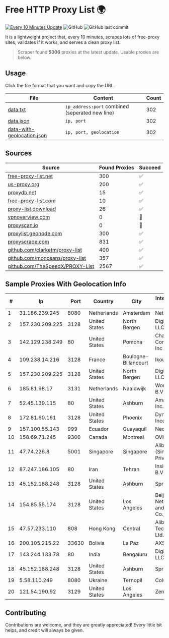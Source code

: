 
# Free HTTP Proxy List 🌍

[![Every 10 Minutes Update](https://github.com/mertguvencli/http-proxy-list/actions/workflows/main.yml/badge.svg?branch=main)](https://github.com/mertguvencli/http-proxy-list/actions/workflows/main.yml)
![GitHub](https://img.shields.io/github/license/mertguvencli/http-proxy-list)
![GitHub last commit](https://img.shields.io/github/last-commit/mertguvencli/http-proxy-list)

It is a lightweight project that, every 10 minutes, scrapes lots of free-proxy sites, validates if it works, and serves a clean proxy list.


> Scraper found **5006** proxies at the latest update. Usable proxies are below.

## Usage

Click the file format that you want and copy the URL.


|File|Content|Count|
|----|-------|-----|
|[data.txt](https://raw.githubusercontent.com/mertguvencli/http-proxy-list/main/proxy-list/data.txt)|`ip_address:port` combined (seperated new line)|302|
|[data.json](https://raw.githubusercontent.com/mertguvencli/http-proxy-list/main/proxy-list/data.json)|`ip, port`|302|
|[data-with-geolocation.json](https://raw.githubusercontent.com/mertguvencli/http-proxy-list/main/proxy-list/data-with-geolocation.json)|`ip, port, geolocation`|302|

## Sources

|Source|Found Proxies|Succeed|
|------|-------------|-------|
|[free-proxy-list.net](https://free-proxy-list.net)|300|✅|
|[us-proxy.org](https://www.us-proxy.org)|200|✅|
|[proxydb.net](http://proxydb.net)|15|✅|
|[free-proxy-list.com](https://free-proxy-list.com/?page=&port=&type%5B%5D=http&type%5B%5D=https&up_time=0&search=Search)|10|✅|
|[proxy-list.download](https://www.proxy-list.download/HTTP)|26|✅|
|[vpnoverview.com](https://vpnoverview.com/privacy/anonymous-browsing/free-proxy-servers)|0|🚫|
|[proxyscan.io](https://www.proxyscan.io)|0|🚫|
|[proxylist.geonode.com](https://proxylist.geonode.com/api/proxy-list?limit=300&page=1&sort_by=lastChecked&sort_type=desc&protocols=http,https)|300|✅|
|[proxyscrape.com](https://api.proxyscrape.com/v2/?request=displayproxies&protocol=http&timeout=10000&country=all&ssl=all&anonymity=all)|831|✅|
|[github.com/clarketm/proxy-list](https://raw.githubusercontent.com/clarketm/proxy-list/master/proxy-list-raw.txt)|400|✅|
|[github.com/monosans/proxy-list](https://raw.githubusercontent.com/monosans/proxy-list/main/proxies/http.txt)|357|✅|
|[github.com/TheSpeedX/PROXY-List](https://raw.githubusercontent.com/TheSpeedX/PROXY-List/master/http.txt)|2567|✅|


## Sample Proxies With Geolocation Info

|#|Ip|Port|Country|City|Internet Service Provider|
|-|--|----|-------|----|-------------------------|
|1|31.186.239.245|8080|Netherlands|Amsterdam|NetSkope Inc|
|2|157.230.209.225|3128|United States|North Bergen|DigitalOcean, LLC|
|3|142.129.238.249|80|United States|Pomona|Charter Communications Inc|
|4|109.238.14.216|3128|France|Boulogne-Billancourt|Ikoula Net SAS|
|5|157.230.209.225|3128|United States|North Bergen|DigitalOcean, LLC|
|6|185.81.98.17|3131|Netherlands|Naaldwijk|WorldStream B.V.|
|7|52.45.139.115|80|United States|Ashburn|Amazon.com, Inc.|
|8|172.81.60.161|3128|United States|Phoenix|Dynu Systems Incorporated|
|9|157.100.55.143|999|Ecuador|Guayaquil|Nedetel S.A.|
|10|158.69.71.245|9300|Canada|Montreal|OVH SAS|
|11|47.74.226.8|5001|Singapore|Singapore|Alibaba Cloud (Singapore) Private Limited|
|12|87.247.186.105|80|Iran|Tehran|Insightometrics B.V.|
|13|45.152.188.248|3128|United States|Ashburn|Sprint|
|14|154.85.55.174|3128|United States|Los Angeles|Beijing Baidu Netcom Science and Technology Co., Ltd.|
|15|47.57.233.110|808|Hong Kong|Central|Alibaba (US) Technology Co., Ltd.|
|16|200.105.215.22|33630|Bolivia|La Paz|AXS Bolivia S. A.|
|17|143.244.133.78|80|India|Bengaluru|DigitalOcean, LLC|
|18|45.152.188.248|3128|United States|Ashburn|Sprint|
|19|5.58.110.249|8080|Ukraine|Ternopil|Columbus|
|20|121.54.190.92|3129|United States|Los Angeles|Zenlayer Inc|



## Contributing

Contributions are welcome, and they are greatly appreciated! Every
little bit helps, and credit will always be given.

